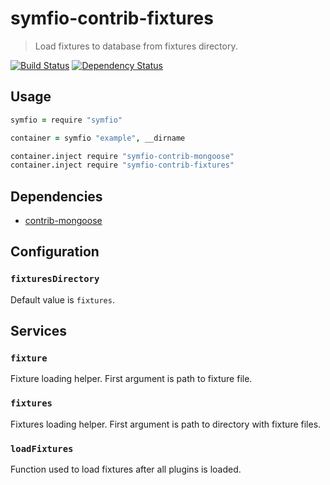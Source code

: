 # symfio-contrib-fixtures

> Load fixtures to database from fixtures directory.

[![Build Status](http://teamcity.rithis.com/httpAuth/app/rest/builds/buildType:id:bt14,branch:master/statusIcon?guest=1)](http://teamcity.rithis.com/viewType.html?buildTypeId=bt14&guest=1)
[![Dependency Status](https://gemnasium.com/symfio/symfio-contrib-fixtures.png)](https://gemnasium.com/symfio/symfio-contrib-fixtures)

## Usage

```coffee
symfio = require "symfio"

container = symfio "example", __dirname

container.inject require "symfio-contrib-mongoose"
container.inject require "symfio-contrib-fixtures"
```

## Dependencies

* [contrib-mongoose](https://github.com/symfio/symfio-contrib-mongoose)

## Configuration

### `fixturesDirectory`

Default value is `fixtures`.

## Services

### `fixture`

Fixture loading helper. First argument is path to fixture file.

### `fixtures`

Fixtures loading helper. First argument is path to directory with fixture files.

### `loadFixtures`

Function used to load fixtures after all plugins is loaded.
